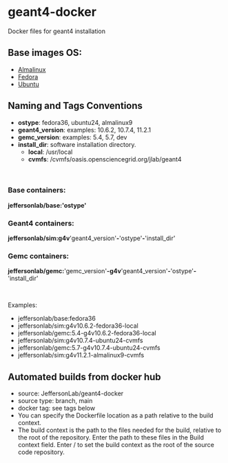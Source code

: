 # geant4-docker

Docker files for geant4 installation

## Base images OS:

- [Almalinux](https://hub.docker.com/_/almalinux)
- [Fedora](https://hub.docker.com/_/fedora)
- [Ubuntu](https://hub.docker.com/_/ubuntu)

## Naming and Tags Conventions

- **ostype**: fedora36, ubuntu24, almalinux9
- **geant4_version**: examples: 10.6.2, 10.7.4, 11.2.1
- **gemc_version**: examples: 5.4, 5.7, dev
- **install_dir**: software installation directory.  
  - **local**: /usr/local
  - **cvmfs**: /cvmfs/oasis.opensciencegrid.org/jlab/geant4

<br/>

### Base containers:

**jeffersonlab/base:'ostype'**


### Geant4 containers:

**jeffersonlab/sim:g4v**'geant4_version'**-**'ostype'**-**'install_dir' 


### Gemc containers: 

**jeffersonlab/gemc:**'gemc_version'**-g4v**'geant4_version'**-**'ostype'**-**'install_dir'

<br/>

Examples:

- jeffersonlab/base:fedora36
- jeffersonlab/sim:g4v10.6.2-fedora36-local
- jeffersonlab/gemc:5.4-g4v10.6.2-fedora36-local
- jeffersonlab/sim:g4v10.7.4-ubuntu24-cvmfs
- jeffersonlab/gemc:5.7-g4v10.7.4-ubuntu24-cvmfs
- jeffersonlab/sim:g4v11.2.1-almalinux9-cvmfs


## Automated builds from docker hub

- source: JeffersonLab/geant4-docker
- source type: branch, main
- docker tag: see tags below
- You can specify the Dockerfile location as a path relative to the build context. 
- The build context is the path to the files needed for the build, 
  relative to the root of the repository. 
  Enter the path to these files in the Build context field. 
  Enter / to set the build context as the root of the source code repository.
